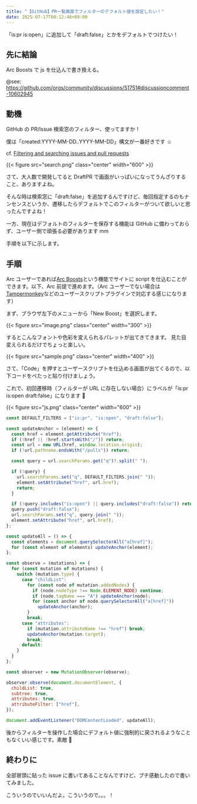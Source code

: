 ```yaml
---
title: "【GitHub】PR一覧画面でフィルターのデフォルト値を設定したい！"
date: 2025-07-17T00:12:48+09:00
---
```


「is:pr is:open」に追加して「draft:false」とかをデフォルトでつけたい！

<!--more-->

## 先に結論

Arc Boosts で js を仕込んで書き換える。

@see: https://github.com/orgs/community/discussions/51751#discussioncomment-10602945

## 動機

GitHub の PR/Issue 検索窓のフィルター、使ってますか！

僕は「created:YYYY-MM-DD..YYYY-MM-DD」構文が一番好きです ☺️

cf. [Filtering and searching issues and pull requests](https://docs.github.com/en/issues/tracking-your-work-with-issues/using-issues/filtering-and-searching-issues-and-pull-requests)

{{< figure src="search.png" class="center" width="600" >}}

さて、大人数で開発してると DraftPR で画面がいっぱいになってうんざりすること、ありますよね。

そんな時は検索窓に「draft:false」を追加するんですけど、毎回指定するのもナンセンスというか、遷移したらデフォルトでこのフィルターがついて欲しいと思ったんですよね！

一方、現在はデフォルトのフィルターを保存する機能は GitHub に備わっておらず、ユーザー側で頑張る必要があります mm

手順を以下に示します。

## 手順

Arc ユーザーであれば[Arc Boosts](https://arcboosts.com/boosts)という機能でサイトに script を仕込むことができます。以下、Arc 前提で進めます。（Arc ユーザーでない場合は[Tampermonkey](https://chromewebstore.google.com/detail/tampermonkey/dhdgffkkebhmkfjojejmpbldmpobfkfo?hl=en)などのユーザースクリプトプラグインで対応する感じになります）

まず、ブラウザ左下のメニューから「New Boost」を選択します。

{{< figure src="image.png" class="center" width="300" >}}

するとこんなフォントや色彩を変えられるパレットが出てきてきます。
見た目変えられるだけでちょっと楽しい。

{{< figure src="sample.png" class="center" width="400" >}}

さて、「Code」を押すとユーザースクリプトを仕込める画面が出てくるので、以下コードをぺたっと貼り付けましょう。

これで、初回遷移時（フィルターが URL に存在しない場合）にラベルが「is:pr is:open draft:false」になります 👏

{{< figure src="js.png" class="center" width="600" >}}

```js
const DEFAULT_FILTERS = ["is:pr", "is:open", "draft:false"];

const updateAnchor = (element) => {
  const href = element.getAttribute("href");
  if (!href || !href.startsWith("/")) return;
  const url = new URL(href, window.location.origin);
  if (!url.pathname.endsWith("/pulls")) return;

  const query = url.searchParams.get("q")?.split(" ");

  if (!query) {
    url.searchParams.set("q", DEFAULT_FILTERS.join(" "));
    element.setAttribute("href", url.href);
    return;
  }

  if (!query.includes("is:open") || query.includes("draft:false")) return;
  query.push("draft:false");
  url.searchParams.set("q", query.join(" "));
  element.setAttribute("href", url.href);
};

const updateAll = () => {
  const elements = document.querySelectorAll("a[href]");
  for (const element of elements) updateAnchor(element);
};

const observe = (mutations) => {
  for (const mutation of mutations) {
    switch (mutation.type) {
      case "childList":
        for (const node of mutation.addedNodes) {
          if (node.nodeType !== Node.ELEMENT_NODE) continue;
          if (node.tagName === "A") updateAnchor(node);
          for (const anchor of node.querySelectorAll("a[href]"))
            updateAnchor(anchor);
        }
        break;
      case "attributes":
        if (mutation.attributeName !== "href") break;
        updateAnchor(mutation.target);
        break;
      default:
    }
  }
};

const observer = new MutationObserver(observe);

observer.observe(document.documentElement, {
  childList: true,
  subtree: true,
  attributes: true,
  attributeFilter: ["href"],
});

document.addEventListener("DOMContentLoaded", updateAll);
```

後からフィルターを操作した場合にデフォルト値に強制的に戻されるようなこともなくいい感じです。素敵 👏

## 終わりに

全部冒頭に貼った issue に書いてあることなんですけど、プチ感動したので書いてみました。

こういうのでいいんだよ。こういうので。。。！

